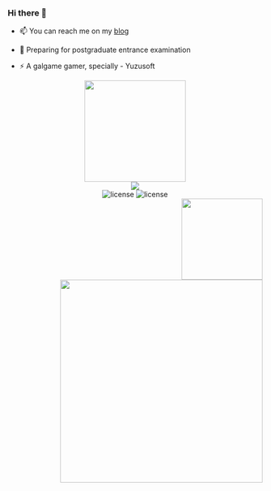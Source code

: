 ### Hi there 👋

- 📫 You can reach me on my [blog](https://panzer-jack.cn/)

- 🔭 Preparing for postgraduate entrance examination

- ⚡ A galgame gamer, specially - Yuzusoft


<div align="center">
	<img src="https://github-readme-stats.vercel.app/api/top-langs/?username=Panzer-Jack&theme=dark&layout=compact" height = 200>
</div>
	
<div align="center">
	<img src="https://skillicons.dev/icons?i=python,c,cpp,html,css,js,&theme=dark#gh-dark-mode-only">

</div>

<div align="center">
	<img src="https://img.shields.io/badge/C51-SCM-blue" alt="license">
	<img src="https://img.shields.io/badge/Raspberry Pi-SCM-blue" alt="license">
</div>

<div align="right">
	<img src="https://github-readme-stats.vercel.app/api?username=Panzer-Jack&show_icons=true&theme=radical" height = 160>
	<img src="https://pic1.imgdb.cn/item/634609e916f2c2beb1a5571b.png" height = 400>
</div>
